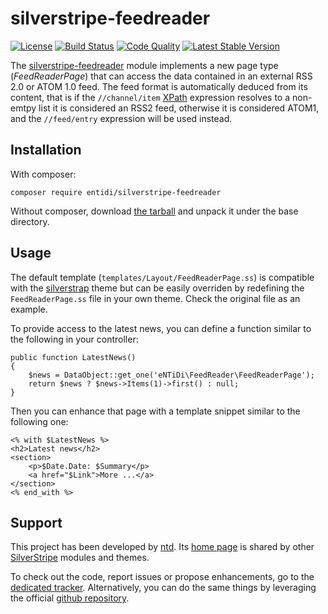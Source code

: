 silverstripe-feedreader
=======================
[![License](https://poser.pugx.org/entidi/feedreader/license)](https://packagist.org/packages/entidi/feedreader)
[![Build Status](https://travis-ci.org/ntd/silverstripe-feedreader.svg?branch=master)](https://travis-ci.org/ntd/silverstripe-feedreader)
[![Code Quality](https://scrutinizer-ci.com/g/ntd/silverstripe-feedreader/badges/quality-score.png?b=master)](https://scrutinizer-ci.com/g/ntd/silverstripe-feedreader/?branch=master)
[![Latest Stable Version](https://poser.pugx.org/entidi/feedreader/v/stable)](https://packagist.org/packages/entidi/feedreader)

The [silverstripe-feedreader](http://silverstripe.entidi.com/) module
implements a new page type (*FeedReaderPage*) that can access the data
contained in an external RSS 2.0 or ATOM 1.0 feed. The feed format is
automatically deduced from its content, that is if the `//channel/item`
[XPath](http://www.w3.org/TR/xpath/) expression resolves to a non-emtpy
list it is considered an RSS2 feed, otherwise it is considered ATOM1,
and the `//feed/entry` expression will be used instead.

Installation
------------

With composer:

    composer require entidi/silverstripe-feedreader

Without composer, download [the tarball](https://github.com/ntd/silverstripe-feedreader/releases)
and unpack it under the base directory.

Usage
-----

The default template (`templates/Layout/FeedReaderPage.ss`) is
compatible with the [silverstrap](http://dev.entidi.com/p/silverstrap/)
theme but can be easily overriden by redefining the `FeedReaderPage.ss`
file in your own theme. Check the original file as an example.

To provide access to the latest news, you can define a function similar
to the following in your controller:

    public function LatestNews()
    {
        $news = DataObject::get_one('eNTiDi\FeedReader\FeedReaderPage');
        return $news ? $news->Items(1)->first() : null;
    }

Then you can enhance that page with a template snippet similar to the
following one:

    <% with $LatestNews %>
    <h2>Latest news</h2>
    <section>
        <p>$Date.Date: $Summary</p>
        <a href="$Link">More ...</a>
    </section>
    <% end_with %>

Support
-------

This project has been developed by [ntd](mailto:ntd@entidi.it). Its
[home page](http://silverstripe.entidi.com/) is shared by other
[SilverStripe](http://www.silverstripe.org/) modules and themes.

To check out the code, report issues or propose enhancements, go to the
[dedicated tracker](http://dev.entidi.com/p/silverstripe-feedreader).
Alternatively, you can do the same things by leveraging the official
[github repository](https://github.com/ntd/silverstripe-feedreader).
